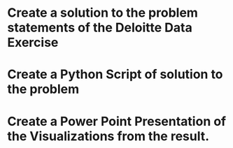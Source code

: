 # Create a solution to the problem statements of the Deloitte Data Exercise

# Create a Python Script of solution to the problem

# Create a Power Point Presentation of the Visualizations from the result.

